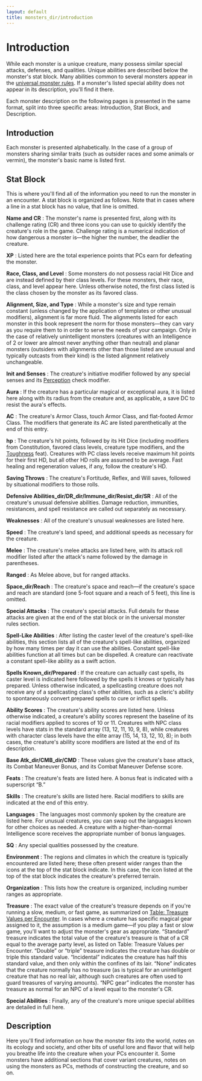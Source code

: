 ```yaml
---
layout: default
title: monsters_dir/introduction
---
```

# Introduction

While each monster is a unique creature, many possess similar special attacks, defenses, and qualities. Unique abilities are described below the monster's stat block. Many abilities common to several monsters appear in the [universal monster rules](../universalMonsterRules). If a monster's listed special ability does not appear in its description, you'll find it there.

Each monster description on the following pages is presented in the same format, split into three specific areas: Introduction, Stat Block, and Description.

## Introduction

Each monster is presented alphabetically. In the case of a group of monsters sharing similar traits (such as outsider races and some animals or vermin), the monster's basic name is listed first.

## Stat Block

This is where you'll find all of the information you need to run the monster in an encounter. A stat block is organized as follows. Note that in cases where a line in a stat block has no value, that line is omitted.

**Name and CR** : The monster's name is presented first, along with its challenge rating (CR) and three icons you can use to quickly identify the creature's role in the game. Challenge rating is a numerical indication of how dangerous a monster is—the higher the number, the deadlier the creature.

**XP** : Listed here are the total experience points that PCs earn for defeating the monster.

**Race, Class, and Level** : Some monsters do not possess racial Hit Dice and are instead defined by their class levels. For these monsters, their race, class, and level appear here. Unless otherwise noted, the first class listed is the class chosen by the monster as its favored class.

**Alignment, Size, and Type** : While a monster's size and type remain constant (unless changed by the application of templates or other unusual modifiers), alignment is far more fluid. The alignments listed for each monster in this book represent the norm for those monsters—they can vary as you require them to in order to serve the needs of your campaign. Only in the case of relatively unintelligent monsters (creatures with an Intelligence of 2 or lower are almost never anything other than neutral) and planar monsters (outsiders with alignments other than those listed are unusual and typically outcasts from their kind) is the listed alignment relatively unchangeable.

**Init and Senses** : The creature's initiative modifier followed by any special senses and its [Perception](../../skills_dir/perception#_perception) check modifier.

**Aura** : If the creature has a particular magical or exceptional aura, it is listed here along with its radius from the creature and, as applicable, a save DC to resist the aura's effects.

**AC** : The creature's Armor Class, touch Armor Class, and flat-footed Armor Class. The modifiers that generate its AC are listed parenthetically at the end of this entry.

**hp** : The creature's hit points, followed by its Hit Dice (including modifiers from Constitution, favored class levels, creature type modifiers, and the [Toughness](../../feats#_toughness) feat). Creatures with PC class levels receive maximum hit points for their first HD, but all other HD rolls are assumed to be average. Fast healing and regeneration values, if any, follow the creature's HD.

**Saving Throws** : The creature's Fortitude, Reflex, and Will saves, followed by situational modifiers to those rolls.

**Defensive Abilities_dir/DR_dir/Immune_dir/Resist_dir/SR** : All of the creature's unusual defensive abilities. Damage reduction, immunities, resistances, and spell resistance are called out separately as necessary.

**Weaknesses** : All of the creature's unusual weaknesses are listed here.

**Speed** : The creature's land speed, and additional speeds as necessary for the creature.

**Melee** : The creature's melee attacks are listed here, with its attack roll modifier listed after the attack's name followed by the damage in parentheses.

**Ranged** : As Melee above, but for ranged attacks.

**Space_dir/Reach** : The creature's space and reach—if the creature's space and reach are standard (one 5-foot square and a reach of 5 feet), this line is omitted.

**Special Attacks** : The creature's special attacks. Full details for these attacks are given at the end of the stat block or in the universal monster rules section.

**Spell-Like Abilities** : After listing the caster level of the creature's spell-like abilities, this section lists all of the creature's spell-like abilities, organized by how many times per day it can use the abilities. Constant spell-like abilities function at all times but can be dispelled. A creature can reactivate a constant spell-like ability as a swift action.

**Spells Known_dir/Prepared** : If the creature can actually cast spells, its caster level is indicated here followed by the spells it knows or typically has prepared. Unless otherwise indicated, a spellcasting creature does not receive any of a spellcasting class's other abilities, such as a cleric's ability to spontaneously convert prepared spells to cure or inflict spells.

**Ability Scores** : The creature's ability scores are listed here. Unless otherwise indicated, a creature's ability scores represent the baseline of its racial modifiers applied to scores of 10 or 11. Creatures with NPC class levels have stats in the standard array (13, 12, 11, 10, 9, 8), while creatures with character class levels have the elite array (15, 14, 13, 12, 10, 8); in both cases, the creature's ability score modifiers are listed at the end of its description.

**Base Atk_dir/CMB_dir/CMD** : These values give the creature's base attack, its Combat Maneuver Bonus, and its Combat Maneuver Defense score.

**Feats** : The creature's feats are listed here. A bonus feat is indicated with a superscript “B.”

**Skills** : The creature's skills are listed here. Racial modifiers to skills are indicated at the end of this entry.

**Languages** : The languages most commonly spoken by the creature are listed here. For unusual creatures, you can swap out the languages known for other choices as needed. A creature with a higher-than-normal Intelligence score receives the appropriate number of bonus languages.

**SQ** : Any special qualities possessed by the creature.

**Environment** : The regions and climates in which the creature is typically encountered are listed here; these often present wider ranges than the icons at the top of the stat block indicate. In this case, the icon listed at the top of the stat block indicates the creature's preferred terrain.

**Organization** : This lists how the creature is organized, including number ranges as appropriate.

**Treasure** : The exact value of the creature's treasure depends on if you're running a slow, medium, or fast game, as summarized on [Table: Treasure Values per Encounter](../../gamemastering#_table-12-5-treasure-values-per-encounter). In cases where a creature has specific magical gear assigned to it, the assumption is a medium game—if you play a fast or slow game, you'll want to adjust the monster's gear as appropriate. “Standard” treasure indicates the total value of the creature's treasure is that of a CR equal to the average party level, as listed on Table: Treasure Values per Encounter. “Double” or “triple” treasure indicates the creature has double or triple this standard value. “Incidental” indicates the creature has half this standard value, and then only within the confines of its lair. “None” indicates that the creature normally has no treasure (as is typical for an unintelligent creature that has no real lair, although such creatures are often used to guard treasures of varying amounts). “NPC gear” indicates the monster has treasure as normal for an NPC of a level equal to the monster's CR.

**Special Abilities** : Finally, any of the creature's more unique special abilities are detailed in full here.

## Description

Here you'll find information on how the monster fits into the world, notes on its ecology and society, and other bits of useful lore and flavor that will help you breathe life into the creature when your PCs encounter it. Some monsters have additional sections that cover variant creatures, notes on using the monsters as PCs, methods of constructing the creature, and so on.

